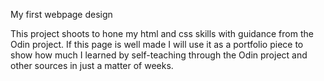 My first webpage design

This project shoots to hone my html and css skills with guidance from the Odin project. If this page is well made I will use it as a portfolio piece to show how much I learned by self-teaching through the Odin project and other sources in just a matter of weeks.